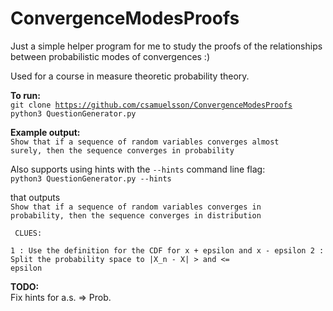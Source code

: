 # ConvergenceModesProofs
Just a simple helper program for me to study the proofs of the relationships between probabilistic modes of convergences :)

Used for a course in measure theoretic probability theory.

**To run:**  
<code>git clone https://github.com/csamuelsson/ConvergenceModesProofs</code>  
<code>python3 QuestionGenerator.py</code>

**Example output:**  
<code>Show that if a sequence of random variables converges almost surely, then the sequence converges in probability</code>

Also supports using hints with the <code>--hints</code> command line flag:    
<code>python3 QuestionGenerator.py --hints</code>  

that outputs  
<code>Show that if a sequence of random variables converges in probability, then the sequence converges in distribution</code>  

<code> CLUES:  
1 : Use the definition for the CDF for x + epsilon and x - epsilon
2 : Split the probability space to |X_n - X| > and <= epsilon</code>  

**TODO:**  
Fix hints for a.s. => Prob.
